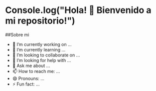 # Console.log("Hola! 👋 Bienvenido a mi repositorio!") 
<!--
**ignacioM3/IgnacioM3** is a ✨ _special_ ✨ repository because its `README.md` (this file) appears on your GitHub profile.
-->
##Sobre mi

- 🔭 I’m currently working on ...
- 🌱 I’m currently learning ...
- 👯 I’m looking to collaborate on ...
- 🤔 I’m looking for help with ...
- 💬 Ask me about ...
- 📫 How to reach me: ...
- 😄 Pronouns: ...
- ⚡ Fun fact: ...

